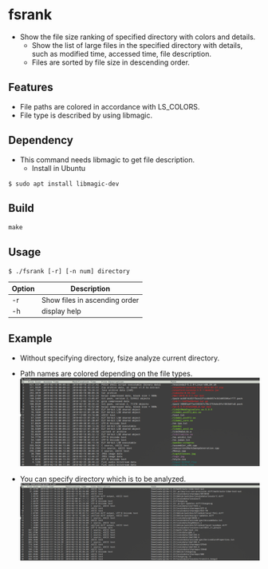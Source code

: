 # fsrank 
- Show the file size ranking of specified directory with colors and details.
  - Show the list of large files in the specified directory with details, such as modified time, accessed time, file description.
  - Files are sorted by file size in descending order.

## Features 
- File paths are colored in accordance with LS_COLORS.
- File type is described by using libmagic.

## Dependency
- This command needs libmagic to get file description.
  - Install in Ubuntu
```
$ sudo apt install libmagic-dev
```

## Build
```
make
```

## Usage
```
$ ./fsrank [-r] [-n num] directory
```

|Option  | Description                  |
|--------|------------------------------|
|-r      | Show files in ascending order|
|-h      | display help                 |


## Example
- Without specifying directory, fsize analyze current directory.
- Path names are colored depending on the file types.
![current](./screenshots/screenshot_current.png)

- You can specify directory which is to be analyzed.
![current](./screenshots/screenshot_dir.png)

